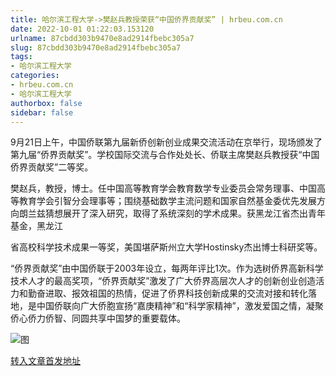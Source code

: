 ```yaml
---
title: 哈尔滨工程大学->樊赵兵教授荣获“中国侨界贡献奖” | hrbeu.com.cn
date: 2022-10-01 01:22:03.153120
urlname: 87cbdd303b9470e8ad2914fbebc305a7
slug: 87cbdd303b9470e8ad2914fbebc305a7
tags: 
- 哈尔滨工程大学
categories:
- hrbeu.com.cn
- 哈尔滨工程大学
authorbox: false
sidebar: false
---
```

9月21日上午，中国侨联第九届新侨创新创业成果交流活动在京举行，现场颁发了第九届“侨界贡献奖”。学校国际交流与合作处处长、侨联主席樊赵兵教授获“中国侨界贡献奖”二等奖。

樊赵兵，教授，博士。任中国高等教育学会教育数学专业委员会常务理事、中国高等教育学会引智分会理事等；围绕基础数学主流问题和国家自然基金委优先发展方向朗兰兹猜想展开了深入研究，取得了系统深刻的学术成果。获黑龙江省杰出青年基金，黑龙江
<!--more-->
省高校科学技术成果一等奖，美国堪萨斯州立大学Hostinsky杰出博士科研奖等。

“侨界贡献奖”由中国侨联于2003年设立，每两年评比1次。作为选树侨界高新科学技术人才的最高奖项，“侨界贡献奖”激发了广大侨界高层次人才的创新创业创造活力和勤奋进取、报效祖国的热情，促进了侨界科技创新成果的交流对接和转化落地，是中国侨联向广大侨胞宣扬“嘉庚精神”和“科学家精神”，激发爱国之情，凝聚侨心侨力侨智、同圆共享中国梦的重要载体。

![图](http://gongxue.cn/__local/5/F9/00/2F5ABEA49854C0613BAB9B27E84_38497C3E_C1E1.jpg)

[转入文章首发地址](http://gongxue.cn/info/1141/73098.htm)